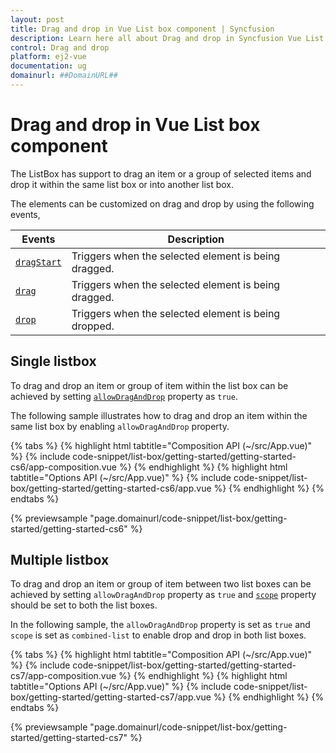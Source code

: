 ```yaml
---
layout: post
title: Drag and drop in Vue List box component | Syncfusion
description: Learn here all about Drag and drop in Syncfusion Vue List box component of Syncfusion Essential JS 2 and more.
control: Drag and drop 
platform: ej2-vue
documentation: ug
domainurl: ##DomainURL##
---
```


# Drag and drop in Vue List box component

The ListBox has support to drag an item or a group of selected items and drop it within the same list box or into another list box.

The elements can be customized on drag and drop by using the following events,

| Events | Description |
|------|------|
| [`dragStart`](https://ej2.syncfusion.com/vue/documentation/api/list-box/#dragstart) | Triggers when the selected element is being dragged. |
| [`drag`](https://ej2.syncfusion.com/vue/documentation/api/list-box/#drag) | Triggers when the selected element is being dragged. |
| [`drop`](https://ej2.syncfusion.com/vue/documentation/api/list-box/#drop) | Triggers when the selected element is being dropped. |

## Single listbox

To drag and drop an item or group of item within the list box can be achieved by setting [`allowDragAndDrop`](https://ej2.syncfusion.com/vue/documentation/api/list-box/#allowdraganddrop) property as `true`.

The following sample illustrates how to drag and drop an item within the same list box by enabling `allowDragAndDrop` property.

{% tabs %}
{% highlight html tabtitle="Composition API (~/src/App.vue)" %}
{% include code-snippet/list-box/getting-started/getting-started-cs6/app-composition.vue %}
{% endhighlight %}
{% highlight html tabtitle="Options API (~/src/App.vue)" %}
{% include code-snippet/list-box/getting-started/getting-started-cs6/app.vue %}
{% endhighlight %}
{% endtabs %}
        
{% previewsample "page.domainurl/code-snippet/list-box/getting-started/getting-started-cs6" %}

## Multiple listbox

To drag and drop an item or group of item between two list boxes can be achieved by setting `allowDragAndDrop` property as `true` and [`scope`](https://ej2.syncfusion.com/vue/documentation/api/list-box/#scope) property should be set to both the list boxes.

In the following sample, the `allowDragAndDrop` property is set as `true` and `scope` is set as `combined-list` to enable drop and drop in both list boxes.

{% tabs %}
{% highlight html tabtitle="Composition API (~/src/App.vue)" %}
{% include code-snippet/list-box/getting-started/getting-started-cs7/app-composition.vue %}
{% endhighlight %}
{% highlight html tabtitle="Options API (~/src/App.vue)" %}
{% include code-snippet/list-box/getting-started/getting-started-cs7/app.vue %}
{% endhighlight %}
{% endtabs %}
        
{% previewsample "page.domainurl/code-snippet/list-box/getting-started/getting-started-cs7" %}
